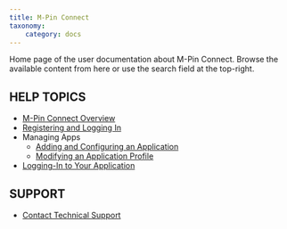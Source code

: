 ```yaml
---
title: M-Pin Connect
taxonomy:
    category: docs
---
```


Home page of the user documentation about M-Pin Connect. Browse the available content from here or use the search field at the top-right.

HELP TOPICS
-----------

-   [M-Pin Connect Overview](#)
-   [Registering and Logging In](#)
-   Managing Apps
    -   [Adding and Configuring an Application](#)
    -   [Modifying an Application Profile](#)
-   [Logging-In to Your Application](#)

SUPPORT
-------

-   [Contact Technical Support](http://www.MIRACL.com/community)

